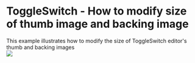 # ToggleSwitch - How to modify size of thumb image and backing image


This example illustrates how to modify the size of ToggleSwitch editor's thumb and backing images<br /><img src="https://raw.githubusercontent.com/DevExpress-Examples/toggleswitch-how-to-modify-size-of-thumb-image-and-backing-image-t264643/14.2.3+/media/fd7bddc8-256d-11e5-80bf-00155d62480c.png">

<br/>


